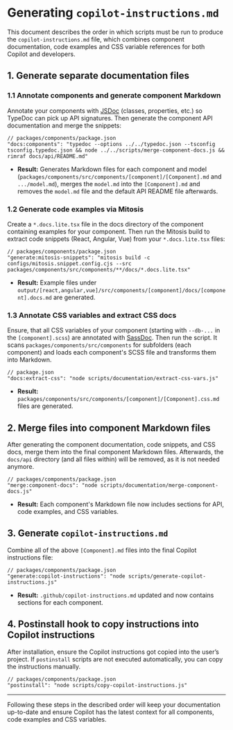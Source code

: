 # Generating `copilot-instructions.md`

This document describes the order in which scripts must be run to produce the `copilot-instructions.md` file, which combines component documentation, code examples and CSS variable references for both Copilot and developers.

## 1. Generate separate documentation files

### 1.1 Annotate components and generate component Markdown

Annotate your components with [JSDoc](https://jsdoc.app/) (classes, properties, etc.) so TypeDoc can pick up API signatures. Then generate the component API documentation and merge the snippets:

```jsonc
// packages/components/package.json
"docs:components": "typedoc --options ../../typedoc.json --tsconfig tsconfig.typedoc.json && node ../../scripts/merge-component-docs.js && rimraf docs/api/README.md"
```

- **Result:** Generates Markdown files for each component and model (`packages/components/src/components/[component]/[Component].md` and `.../model.md`), merges the `model.md` into the `[Component].md` and removes the `model.md` file and the default API README file afterwards.

### 1.2 Generate code examples via Mitosis

Create a `*.docs.lite.tsx` file in the docs directory of the component containing examples for your component. Then run the Mitosis build to extract code snippets (React, Angular, Vue) from your `*.docs.lite.tsx` files:

```jsonc
// packages/components/package.json
"generate:mitosis-snippets": "mitosis build -c configs/mitosis.snippet.config.cjs --src packages/components/src/components/**/docs/*.docs.lite.tsx"
```

- **Result:** Example files under `output/[react,angular,vue]/src/components/[component]/docs/[component].docs.md` are generated.

### 1.3 Annotate CSS variables and extract CSS docs

Ensure, that all CSS variables of your component (starting with `--db-...` in the `[component].scss`) are annotated with  [SassDoc](http://sassdoc.com/). Then run the script. It scans `packages/components/src/components` for subfolders (each component) and loads each component's SCSS file and transforms them into Markdown.

```jsonc
// package.json
"docs:extract-css": "node scripts/documentation/extract-css-vars.js"
```

- **Result:** `packages/components/src/components/[component]/[Component].css.md` files are generated.

## 2. Merge files into component Markdown files

After generating the component documentation, code snippets, and CSS docs, merge them into the final component Markdown files. Afterwards, the `docs/api` directory (and all files within) will be removed, as it is not needed anymore.

```jsonc
// packages/components/package.json
"merge:component-docs": "node scripts/documentation/merge-component-docs.js"
```

- **Result:** Each component's Markdown file now includes sections for API, code examples, and CSS variables.

## 3. Generate `copilot-instructions.md`

Combine all of the above `[Component].md` files into the final Copilot instructions file:

```jsonc
// packages/components/package.json
"generate:copilot-instructions": "node scripts/generate-copilot-instructions.js"
```

- **Result:** `.github/copilot-instructions.md` updated and now contains sections for each component.

## 4. Postinstall hook to copy instructions into Copilot instructions

After installation, ensure the Copilot instructions got copied into the user’s project. If `postinstall` scripts are not executed automatically, you can copy the instructions manually.

```jsonc
// packages/components/package.json
"postinstall": "node scripts/copy-copilot-instructions.js"
```

---

Following these steps in the described order will keep your documentation up-to-date and ensure Copilot has the latest context for all components, code examples and CSS variables.
